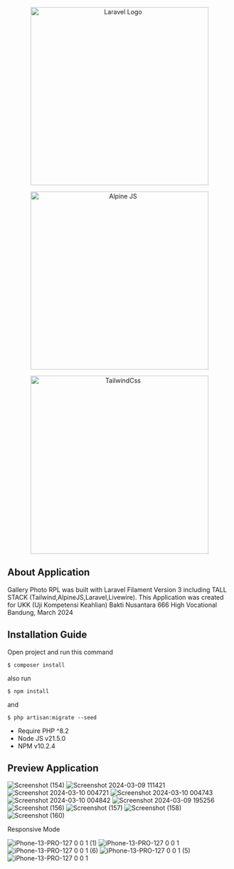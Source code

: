 <p align="center"><a href="https://laravel.com" target="_blank"><img src="https://raw.githubusercontent.com/laravel/art/master/logo-lockup/5%20SVG/2%20CMYK/1%20Full%20Color/laravel-logolockup-cmyk-red.svg" width="400" alt="Laravel Logo"></a></p>
<p align="center"><a href="https://alpinejs.dev/" target="_blank"><img src="https://alpinejs.dev/alpine_long.svg" width="400" alt="Alpine JS"></a></p>
<p align="center"><a href="https://tailwindcss.com" target="_blank"><img src="![Tailwind CSS](https://github.com/RivaldoValenn/Gallery-Laravel/assets/118146590/cd7eb753-0763-488e-999c-36f06a327f66)
" width="400" alt="TailwindCss"></a></p>

## About Application

Gallery Photo RPL was built with Laravel Filament Version 3 including TALL STACK (Tailwind,AlpineJS,Laravel,Livewire). This Application was created for UKK (Uji Kompetensi Keahlian) Bakti Nusantara 666 High Vocational Bandung, March 2024

## Installation Guide

Open project and run this command

```
$ composer install 
```
also run
```
$ npm install
```
and
```
$ php artisan:migrate --seed
```

- Require PHP ^8.2
- Node JS v21.5.0
- NPM v10.2.4

## Preview Application

![Screenshot (154)](https://github.com/RivaldoValenn/Gallery-Laravel/assets/118146590/72c3798d-260a-41fe-b112-8e9fcb832433)
![Screenshot 2024-03-09 111421](https://github.com/RivaldoValenn/Gallery-Laravel/assets/118146590/41a593bb-130b-4130-976b-8ad60fecaa12)
![Screenshot 2024-03-10 004721](https://github.com/RivaldoValenn/Gallery-Laravel/assets/118146590/7cb18535-e41d-4305-bfcb-703e6f36cf20)
![Screenshot 2024-03-10 004743](https://github.com/RivaldoValenn/Gallery-Laravel/assets/118146590/294dda30-b37a-43d9-987d-71561b247246)
![Screenshot 2024-03-10 004842](https://github.com/RivaldoValenn/Gallery-Laravel/assets/118146590/fbf2f62a-840e-420b-9a58-d01d251ee4f1)
![Screenshot 2024-03-09 195256](https://github.com/RivaldoValenn/Gallery-Laravel/assets/118146590/164e7508-f22a-4bb1-a1c4-e0c3a0601425)
![Screenshot (156)](https://github.com/RivaldoValenn/Gallery-Laravel/assets/118146590/5c336d28-ac31-4ca9-a904-eed7f7500723)
![Screenshot (157)](https://github.com/RivaldoValenn/Gallery-Laravel/assets/118146590/7c689d87-02f4-4c6a-bc40-5f5395498868)
![Screenshot (158)](https://github.com/RivaldoValenn/Gallery-Laravel/assets/118146590/27f696f2-1d2c-4bc9-b492-473c33781274)
![Screenshot (160)](https://github.com/RivaldoValenn/Gallery-Laravel/assets/118146590/e5d18a9c-0e03-4d4f-99f7-4656021c2d2a)

Responsive Mode 

![iPhone-13-PRO-127 0 0 1 (1)](https://github.com/RivaldoValenn/Gallery-Laravel/assets/118146590/8af1de67-be39-4eff-b868-f3d4a44aad32)
![iPhone-13-PRO-127 0 0 1](https://github.com/RivaldoValenn/Gallery-Laravel/assets/118146590/712b3d2a-c39b-4d96-942d-0ce712061342)
![iPhone-13-PRO-127 0 0 1 (6)](https://github.com/RivaldoValenn/Gallery-Laravel/assets/118146590/c4ce92d1-e44b-4f7d-b380-db0e7d29d8c3)
![iPhone-13-PRO-127 0 0 1 (5)](https://github.com/RivaldoValenn/Gallery-Laravel/assets/118146590/294a9fe7-b27a-4a94-a41c-bbb3b1220334)
![iPhone-13-PRO-127 0 0 1](https://github.com/RivaldoValenn/Gallery-Laravel/assets/118146590/b8cd8d63-7a0e-4a1e-9e0b-c5b8e80042d0)

